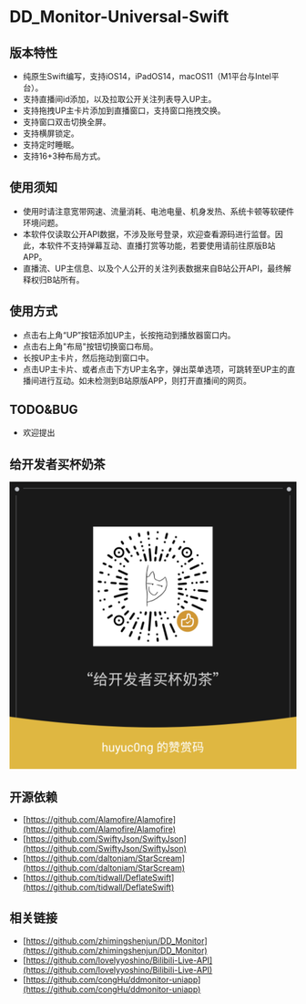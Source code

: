 #  DD_Monitor-Universal-Swift

## 版本特性
- 纯原生Swift编写，支持iOS14，iPadOS14，macOS11（M1平台与Intel平台）。
- 支持直播间id添加，以及拉取公开关注列表导入UP主。
- 支持拖拽UP主卡片添加到直播窗口，支持窗口拖拽交换。
- 支持窗口双击切换全屏。
- 支持横屏锁定。
- 支持定时睡眠。
- 支持16+3种布局方式。

## 使用须知
- 使用时请注意宽带网速、流量消耗、电池电量、机身发热、系统卡顿等软硬件环境问题。
- 本软件仅读取公开API数据，不涉及账号登录，欢迎查看源码进行监督。因此，本软件不支持弹幕互动、直播打赏等功能，若要使用请前往原版B站APP。
- 直播流、UP主信息、以及个人公开的关注列表数据来自B站公开API，最终解释权归B站所有。

## 使用方式
- 点击右上角“UP”按钮添加UP主，长按拖动到播放器窗口内。
- 点击右上角"布局"按钮切换窗口布局。
- 长按UP主卡片，然后拖动到窗口中。
- 点击UP主卡片、或者点击下方UP主名字，弹出菜单选项，可跳转至UP主的直播间进行互动。如未检测到B站原版APP，则打开直播间的网页。

## TODO&BUG
- 欢迎提出

## 给开发者买杯奶茶
![qrcode](qrcode.png)

## 开源依赖
- [https://github.com/Alamofire/Alamofire](https://github.com/Alamofire/Alamofire)
- [https://github.com/SwiftyJson/SwiftyJson](https://github.com/SwiftyJson/SwiftyJson)
- [https://github.com/daltoniam/StarScream](https://github.com/daltoniam/StarScream)
- [https://github.com/tidwall/DeflateSwift](https://github.com/tidwall/DeflateSwift)

## 相关链接
- [https://github.com/zhimingshenjun/DD_Monitor](https://github.com/zhimingshenjun/DD_Monitor)
- [https://github.com/lovelyyoshino/Bilibili-Live-API](https://github.com/lovelyyoshino/Bilibili-Live-API)
- [https://github.com/congHu/ddmonitor-uniapp](https://github.com/congHu/ddmonitor-uniapp)
